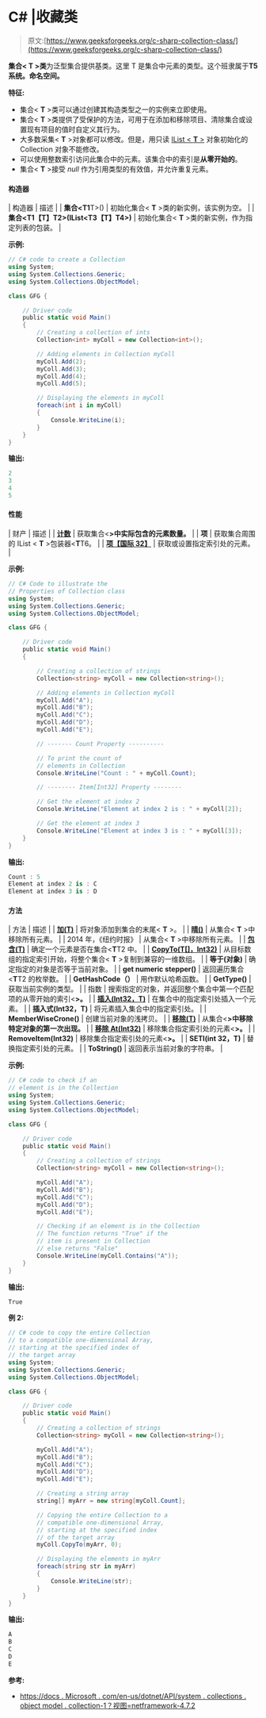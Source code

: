 # C# |收藏类

> 原文:[https://www.geeksforgeeks.org/c-sharp-collection-class/](https://www.geeksforgeeks.org/c-sharp-collection-class/)

**集合< **T** >类**为泛型集合提供基类。这里 T 是集合中元素的类型。这个班隶属于**T5 系统。命名空间。**

**特征:**

*   集合< **T** >类可以通过创建其构造类型之一的实例来立即使用。
*   集合< **T** >类提供了受保护的方法，可用于在添加和移除项目、清除集合或设置现有项目的值时自定义其行为。
*   大多数采集< **T** >对象都可以修改。但是，用只读 [IList < **T** >](https://docs.microsoft.com/en-us/dotnet/api/system.collections.generic.ilist-1?view=netframework-4.7.2) 对象初始化的 Collection 对象不能修改。
*   可以使用整数索引访问此集合中的元素。该集合中的索引是**从零开始的**。
*   集合< **T** >接受 *null* 作为引用类型的有效值，并允许重复元素。

#### 构造器

| 构造器 | 描述 |
| **集合<T1**T>() | 初始化集合< **T** >类的新实例，该实例为空。 |
| **集合<T1【T】T2>(IList<T3【T】T4>)** | 初始化集合< **T** >类的新实例，作为指定列表的包装。 |

**示例:**

```cs
// C# code to create a Collection
using System;
using System.Collections.Generic;
using System.Collections.ObjectModel;

class GFG {

    // Driver code
    public static void Main()
    {
        // Creating a collection of ints
        Collection<int> myColl = new Collection<int>();

        // Adding elements in Collection myColl
        myColl.Add(2);
        myColl.Add(3);
        myColl.Add(4);
        myColl.Add(5);

        // Displaying the elements in myColl
        foreach(int i in myColl)
        {
            Console.WriteLine(i);
        }
    }
}
```

**输出:**

```cs
2
3
4
5

```

#### 性能

| 财产 | 描述 |
| **[计数](https://www.geeksforgeeks.org/c-get-the-number-of-elements-contained-in-collectiont/)** | 获取集合<**>中实际包含的元素数量。** |
| **项** | 获取集合周围的 IList < **T** >包装器<**T**T6。 |
| **[项【国际 32】](https://www.geeksforgeeks.org/c-get-or-set-the-element-at-specified-index-in-collectiont/)** | 获取或设置指定索引处的元素。 |

**示例:**

```cs
// C# Code to illustrate the 
// Properties of Collection class
using System;
using System.Collections.Generic;
using System.Collections.ObjectModel;

class GFG {

    // Driver code
    public static void Main()
    {

        // Creating a collection of strings
        Collection<string> myColl = new Collection<string>();

        // Adding elements in Collection myColl
        myColl.Add("A");
        myColl.Add("B");
        myColl.Add("C");
        myColl.Add("D");
        myColl.Add("E");

        // ------- Count Property ----------

        // To print the count of
        // elements in Collection
        Console.WriteLine("Count : " + myColl.Count);

        // -------- Item[Int32] Property --------

        // Get the element at index 2
        Console.WriteLine("Element at index 2 is : " + myColl[2]);

        // Get the element at index 3
        Console.WriteLine("Element at index 3 is : " + myColl[3]);
    }
}
```

**输出:**

```cs
Count : 5
Element at index 2 is : C
Element at index 3 is : D

```

#### 方法

| 方法 | 描述 |
| **[加(T)](https://www.geeksforgeeks.org/c-add-an-object-to-the-end-of-collectiont/)** | 将对象添加到集合的末尾< **T** >。 |
| **[晴()](https://www.geeksforgeeks.org/c-remove-all-elements-from-the-collectiont/)** | 从集合< **T** >中移除所有元素。 |
| 2014 年，《纽约时报》 | 从集合< **T** >中移除所有元素。 |
| **[包含(T)](https://www.geeksforgeeks.org/c-check-if-an-element-is-in-the-collectiont/)** | 确定一个元素是否在集合<**T**T2 中。 |
| **[CopyTo(T[]，Int32)](https://www.geeksforgeeks.org/c-copying-the-collectiont-elements-to-an-array/)** | 从目标数组的指定索引开始，将整个集合< **T** >复制到兼容的一维数组。 |
| **等于(对象)** | 确定指定的对象是否等于当前对象。 |
| **get numeric stepper()** | 返回遍历集合<**T**T2 的枚举数。 |
| **GetHashCode（）** | 用作默认哈希函数。 |
| **GetType()** | 获取当前实例的类型。 |
| 指数 | 搜索指定的对象，并返回整个集合中第一个匹配项的从零开始的索引<**>。** |
| **[插入(Int32，T)](https://www.geeksforgeeks.org/c-insert-an-element-into-collectiont-at-specified-index/)** | 在集合中的指定索引处插入一个元素。 |
| **插入式(Int32，T)** | 将元素插入集合中的指定索引处。 |
| **MemberWiseCrone()** | 创建当前对象的浅拷贝。 |
| **[移除(T)](https://www.geeksforgeeks.org/c-removing-first-occurrence-of-object-from-collectiont/)** | 从集合<**>中移除特定对象的第一次出现。** |
| **[移除 At(Int32)](https://www.geeksforgeeks.org/c-remove-element-at-specified-index-of-collectiont/)** | 移除集合指定索引处的元素<**>。** |
| **RemoveItem(Int32)** | 移除集合指定索引处的元素<**>。** |
| **SETI(int 32，T)** | 替换指定索引处的元素。 |
| **ToString()** | 返回表示当前对象的字符串。 |

**示例:**

```cs
// C# code to check if an
// element is in the Collection
using System;
using System.Collections.Generic;
using System.Collections.ObjectModel;

class GFG {

    // Driver code
    public static void Main()
    {
        // Creating a collection of strings
        Collection<string> myColl = new Collection<string>();

        myColl.Add("A");
        myColl.Add("B");
        myColl.Add("C");
        myColl.Add("D");
        myColl.Add("E");

        // Checking if an element is in the Collection
        // The function returns "True" if the
        // item is present in Collection
        // else returns "False"
        Console.WriteLine(myColl.Contains("A"));
    }
}
```

**输出:**

```cs
True

```

**例 2:**

```cs
// C# code to copy the entire Collection
// to a compatible one-dimensional Array,
// starting at the specified index of
// the target array
using System;
using System.Collections.Generic;
using System.Collections.ObjectModel;

class GFG {

    // Driver code
    public static void Main()
    {
        // Creating a collection of strings
        Collection<string> myColl = new Collection<string>();

        myColl.Add("A");
        myColl.Add("B");
        myColl.Add("C");
        myColl.Add("D");
        myColl.Add("E");

        // Creating a string array
        string[] myArr = new string[myColl.Count];

        // Copying the entire Collection to a
        // compatible one-dimensional Array,
        // starting at the specified index
        // of the target array
        myColl.CopyTo(myArr, 0);

        // Displaying the elements in myArr
        foreach(string str in myArr)
        {
            Console.WriteLine(str);
        }
    }
}
```

**输出:**

```cs
A
B
C
D
E

```

**参考:**

*   [https://docs . Microsoft . com/en-us/dotnet/API/system . collections . object model . collection-1？视图=netframework-4.7.2](https://docs.microsoft.com/en-us/dotnet/api/system.collections.objectmodel.collection-1?view=netframework-4.7.2)